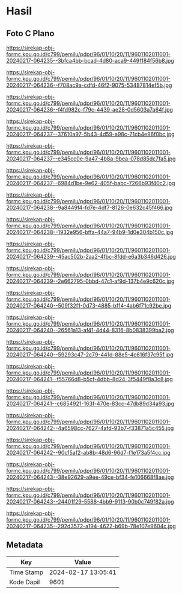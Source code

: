 # Hasil

## Foto C Plano

https://sirekap-obj-formc.kpu.go.id/c799/pemilu/pdpr/96/01/10/20/11/9601102011001-20240217-064235--3bfca4bb-bcad-4d80-aca9-449f184f56b8.jpg

https://sirekap-obj-formc.kpu.go.id/c799/pemilu/pdpr/96/01/10/20/11/9601102011001-20240217-064236--f708ac9a-cdfd-46f2-9075-53487814ef5b.jpg

https://sirekap-obj-formc.kpu.go.id/c799/pemilu/pdpr/96/01/10/20/11/9601102011001-20240217-064236--f4fd982c-f79c-4439-ae28-0d5603a7a64f.jpg

https://sirekap-obj-formc.kpu.go.id/c799/pemilu/pdpr/96/01/10/20/11/9601102011001-20240217-064237--37610a97-5b43-4d59-a98c-71cb4e96f0bc.jpg

https://sirekap-obj-formc.kpu.go.id/c799/pemilu/pdpr/96/01/10/20/11/9601102011001-20240217-064237--e345cc0e-9a47-4b8a-9bea-078d85dc7fa5.jpg

https://sirekap-obj-formc.kpu.go.id/c799/pemilu/pdpr/96/01/10/20/11/9601102011001-20240217-064237--6984d1be-9e62-405f-babc-7266b93f40c2.jpg

https://sirekap-obj-formc.kpu.go.id/c799/pemilu/pdpr/96/01/10/20/11/9601102011001-20240217-064238--9a8449f4-fd7e-4df7-8126-0e632c45f466.jpg

https://sirekap-obj-formc.kpu.go.id/c799/pemilu/pdpr/96/01/10/20/11/9601102011001-20240217-064238--1932e956-bffa-44a7-94b9-1d0e304b150c.jpg

https://sirekap-obj-formc.kpu.go.id/c799/pemilu/pdpr/96/01/10/20/11/9601102011001-20240217-064239--45ac502b-2aa2-4fbc-8fdd-e6a3b346d426.jpg

https://sirekap-obj-formc.kpu.go.id/c799/pemilu/pdpr/96/01/10/20/11/9601102011001-20240217-064239--2e662795-0bbd-47c1-af9d-137b4e9c620c.jpg

https://sirekap-obj-formc.kpu.go.id/c799/pemilu/pdpr/96/01/10/20/11/9601102011001-20240217-064240--509f32f1-0d73-4885-bf14-4ab6f71c92be.jpg

https://sirekap-obj-formc.kpu.go.id/c799/pemilu/pdpr/96/01/10/20/11/9601102011001-20240217-064240--26561a13-af41-4d44-8316-8b0838399ba2.jpg

https://sirekap-obj-formc.kpu.go.id/c799/pemilu/pdpr/96/01/10/20/11/9601102011001-20240217-064240--59293c47-2c79-441d-88e5-4c616f37c95f.jpg

https://sirekap-obj-formc.kpu.go.id/c799/pemilu/pdpr/96/01/10/20/11/9601102011001-20240217-064241--f55766d8-b5cf-4dbb-8d24-3f5449f8a3c8.jpg

https://sirekap-obj-formc.kpu.go.id/c799/pemilu/pdpr/96/01/10/20/11/9601102011001-20240217-064241--c6854921-163f-470e-83cc-47db89d34a93.jpg

https://sirekap-obj-formc.kpu.go.id/c799/pemilu/pdpr/96/01/10/20/11/9601102011001-20240217-064242--4a6598cc-7627-4afd-93b7-f33871a5c455.jpg

https://sirekap-obj-formc.kpu.go.id/c799/pemilu/pdpr/96/01/10/20/11/9601102011001-20240217-064242--90c15af2-ab8b-48d6-96d7-f1e173a5f4cc.jpg

https://sirekap-obj-formc.kpu.go.id/c799/pemilu/pdpr/96/01/10/20/11/9601102011001-20240217-064243--38e92629-a9ee-49ce-bf34-fe106668f8ae.jpg

https://sirekap-obj-formc.kpu.go.id/c799/pemilu/pdpr/96/01/10/20/11/9601102011001-20240217-064243--24401f29-5588-4bb9-9113-90b0c749f82a.jpg

https://sirekap-obj-formc.kpu.go.id/c799/pemilu/pdpr/96/01/10/20/11/9601102011001-20240217-064235--292d3572-a194-4622-b69b-78e107e9604c.jpg


## Metadata

| Key        | Value               |
| ---------- | ------------------- |
| Time Stamp | 2024-02-17 13:05:41 |
| Kode Dapil | 9601                |



